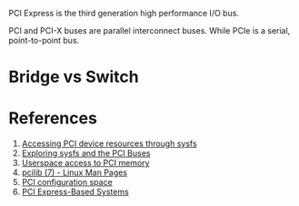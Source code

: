
PCI Express is the third generation high performance I/O bus.

PCI and PCI-X buses are parallel interconnect buses. While PCIe is a serial, point-to-point bus.

# Bridge vs Switch

# References
1. [Accessing PCI device resources through sysfs](https://www.kernel.org/doc/Documentation/filesystems/sysfs-pci.txt)
2. [Exploring sysfs and the PCI Buses](https://cromwell-intl.com/open-source/sysfs.html)
3. [Userspace access to PCI memory](http://billfarrow.blogspot.com/2010/09/userspace-access-to-pci-memory.html)
4. [pcilib (7) - Linux Man Pages](https://www.systutorials.com/docs/linux/man/7-pcilib/)
5. [PCI configuration space](https://en.wikipedia.org/wiki/PCI_configuration_space)
6. [PCI Express-Based Systems](https://resources.infosecinstitute.com/system-address-map-initialization-x86x64-architecture-part-2-pci-express-based-systems/#gref)

